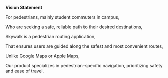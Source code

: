 **Vision Statement**

For pedestrians, mainly student commuters in campus,

Who are seeking a safe, reliable path to their desired destinations,

Skywalk is a pedestrian routing application,

That ensures users are guided along the safest and most convenient routes,

Unlike Google Maps or Apple Maps,

Our product specializes in pedestrian-specific navigation, prioritizing safety and ease of travel.
